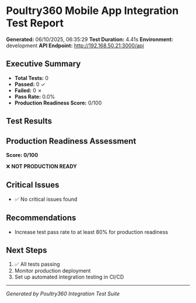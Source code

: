 # Poultry360 Mobile App Integration Test Report

**Generated:** 06/10/2025, 06:35:29
**Test Duration:** 4.41s
**Environment:** development
**API Endpoint:** http://192.168.50.21:3000/api

## Executive Summary

- **Total Tests:** 0
- **Passed:** 0 ✓
- **Failed:** 0 ✗
- **Pass Rate:** 0.0%
- **Production Readiness Score:** 0/100

## Test Results





## Production Readiness Assessment

**Score: 0/100**



❌ **NOT PRODUCTION READY**

## Critical Issues

- ✅ No critical issues found

## Recommendations

- Increase test pass rate to at least 80% for production readiness

## Next Steps


1. ✅ All tests passing
2. Monitor production deployment
3. Set up automated integration testing in CI/CD


---
*Generated by Poultry360 Integration Test Suite*
